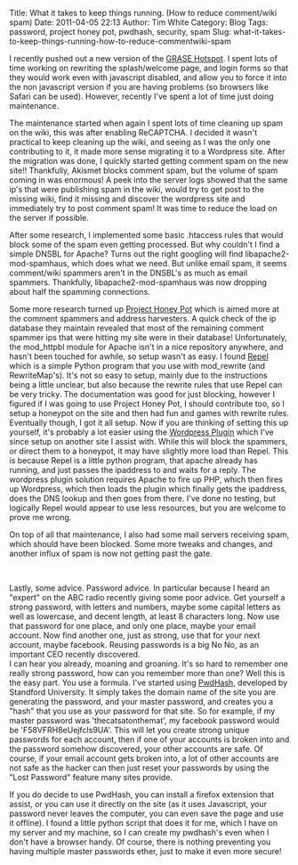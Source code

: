 Title: What it takes to keep things running. (How to reduce comment/wiki spam)
Date: 2011-04-05 22:13
Author: Tim White
Category: Blog
Tags: password, project honey pot, pwdhash, security, spam
Slug: what-it-takes-to-keep-things-running-how-to-reduce-commentwiki-spam

I recently pushed out a new version of the [GRASE Hotspot][]. I spent
lots of time working on rewriting the splash/welcome page, and login
forms so that they would work even with javascript disabled, and allow
you to force it into the non javascript version if you are having
problems (so browsers like Safari can be used). However, recently I've
spent a lot of time just doing maintenance.

The maintenance started when again I spent lots of time cleaning up spam
on the wiki, this was after enabling ReCAPTCHA. I decided it wasn't
practical to keep cleaning up the wiki, and seeing as I was the only one
contributing to it, it made more sense migrating it to a Wordpress site.
After the migration was done, I quickly started getting comment spam on
the new site!! Thankfully, Akismet blocks comment spam, but the volume
of spam coming in was enormous! A peek into the server logs showed that
the same ip's that were publishing spam in the wiki, would try to get
post to the missing wiki, find it missing and discover the wordpress
site and immediately try to post comment spam! It was time to reduce the
load on the server if possible.

After some research, I implemented some basic .htaccess rules that would
block some of the spam even getting processed. But why couldn't I find a
simple DNSBL for Apache? Turns out the right googling will find
libapache2-mod-spamhaus, which does what we need. But unlike email spam,
it seems comment/wiki spammers aren't in the DNSBL's as much as email
spammers. Thankfully, libapache2-mod-spamhaus was now dropping about
half the spamming connections.

Some more research turned up [Project Honey Pot][] which is aimed more
at the comment spammers and address harvesters. A quick check of the ip
database they maintain revealed that most of the remaining comment
spammer ips that were hitting my site were in their database!
Unfortunately, the mod\_httpbl module for Apache isn't in a nice
repository anywhere, and hasn't been touched for awhile, so setup wasn't
as easy. I found [Repel][] which is a simple Python program that you use
with mod\_rewrite (and RewriteMap's). It's not so easy to setup, mainly
due to the instructions being a little unclear, but also because the
rewrite rules that use Repel can be very tricky. The documentation was
good for just blocking, however I figured if I was going to use Project
Honey Pot, I should contribute too, so I setup a honeypot on the site
and then had fun and games with rewrite rules. Eventually though, I got
it all setup. Now if you are thinking of setting this up yourself, it's
probably a lot easier using the [Wordpress Plugin][] which I've since
setup on another site I assist with. While this will block the spammers,
or direct them to a honeypot, it may have slightly more load than Repel.
This is because Repel is a little python program, that apache already
has running, and just passes the ipaddress to and waits for a reply. The
wordpress plugin solution requires Apache to fire up PHP, which then
fires up Wordpress, which then loads the plugin which finally gets the
ipaddress, does the DNS lookup and then goes from there. I've done no
testing, but logically Repel would appear to use less resources, but you
are welcome to prove me wrong.

On top of all that maintenance, I also had some mail servers receiving
spam, which should have been blocked. Some more tweaks and changes, and
another influx of spam is now not getting past the gate.

 

Lastly, some advice. Password advice. In particular because I heard an
"expert" on the ABC radio recently giving some poor advice. Get yourself
a strong password, with letters and numbers, maybe some capital letters
as well as lowercase, and decent length, at least 8 characters long. Now
use that password for one place, and only one place, maybe your email
account. Now find another one, just as strong, use that for your next
account, maybe facebook. Reusing passwords is a big No No, as an
important CEO recently discovered.  
I can hear you already, moaning and groaning. It's so hard to remember
one really strong password, how can you remember more than one? Well
this is the easy part. You use a formula. I've started using
[PwdHash][], developed by Standford University. It simply takes the
domain name of the site you are generating the password, and your master
password, and creates you a "hash" that you use as your password for
that site. So for example, if my master password was
'thecatsatonthemat', my facebook password would be
'F58VFRH8eUejfcIs9UA'. This will let you create strong unique passwords
for each account, then if one of your accounts is broken into and the
password somehow discovered, your other accounts are safe. Of course, if
your email account gets broken into, a lot of other accounts are not
safe as the hacker can then just reset your passwords by using the "Lost
Password" feature many sites provide.

If you do decide to use PwdHash, you can install a firefox extension
that assist, or you can use it directly on the site (as it uses
Javascript, your password never leaves the computer, you can even save
the page and use it offline). I found a little python script that does
it for me, which I have on my server and my machine, so I can create my
pwdhash's even when I don't have a browser handy. Of course, there is
nothing preventing you having multiple master passwords ether, just to
make it even more secure!

  [GRASE Hotspot]: http://hotspot.purewhite.id.au/
  [Project Honey Pot]: %20http://www.projecthoneypot.org?rf=93412
    "Project Honey Pot"
  [Repel]: http://repel.in-progress.com/
  [Wordpress Plugin]: http://wordpress.org/extend/plugins/httpbl/
    "Wordpress Http:bl Plugin"
  [PwdHash]: https://www.pwdhash.com/ "PwdHash"
